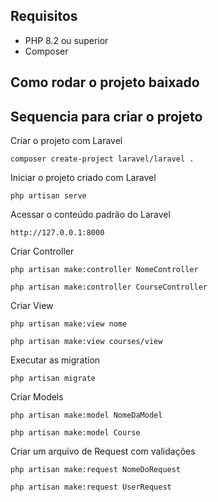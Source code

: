 ## Requisitos

* PHP 8.2 ou superior
* Composer

## Como rodar o projeto baixado

## Sequencia para criar o projeto
Criar o projeto com Laravel
```
composer create-project laravel/laravel .
```

Iniciar o projeto criado com Laravel
```
php artisan serve
```

Acessar o conteúdo padrão do Laravel
```
http://127.0.0.1:8000
```

Criar Controller
```
php artisan make:controller NomeController
```
```
php artisan make:controller CourseController
```

Criar View
```
php artisan make:view nome
```
```
php artisan make:view courses/view
```

Executar as migration
```
php artisan migrate
```

Criar Models
```
php artisan make:model NomeDaModel
```
```
php artisan make:model Course
```

Criar um arquivo de Request com validações
```
php artisan make:request NomeDoRequest
```
```
php artisan make:request UserRequest
```